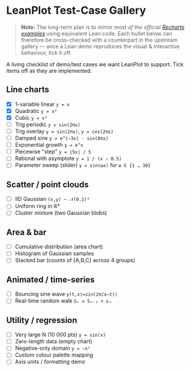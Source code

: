 # LeanPlot Test-Case Gallery

> **Note:** The long-term plan is to _mirror most of the official [Recharts examples](https://recharts.org/en-US/examples)_ using equivalent Lean code.  Each bullet below can therefore be cross-checked with a counterpart in the upstream gallery — once a Lean demo reproduces the visual & interactive behaviour, tick it off.

A living checklist of demo/test cases we want LeanPlot to support.  Tick items off as they are implemented.

## Line charts
- [x] 1-variable linear  `y = x`
- [x] Quadratic  `y = x²`
- [x] Cubic  `y = x³`
- [ ] Trig periodic  `y = sin(2πx)`
- [ ] Trig overlay  `y = sin(2πx)`, `y = cos(2πx)`
- [ ] Damped sine  `y = e^(−3x) · sin(8πx)`
- [ ] Exponential growth  `y = e^x`
- [ ] Piecewise "step"  `y = ⌊5x⌋ / 5`
- [ ] Rational with asymptote  `y = 1 / (x − 0.5)`
- [ ] Parameter sweep (slider)  `y = sin(ωx)` for `ω ∈ {1 … 10}`

## Scatter / point clouds
- [ ] IID Gaussian  `(x,y) ~ 𝒩(0,1)²`
- [ ] Uniform ring in ℝ²
- [ ] Cluster mixture  (two Gaussian blobs)

## Area & bar
- [ ] Cumulative distribution (area chart)
- [ ] Histogram of Gaussian samples
- [ ] Stacked bar  (counts of {A,B,C} across 4 groups)

## Animated / time-series
- [ ] Bouncing sine wave  `y(t,x)=sin(2π(x−t))`
- [ ] Real-time random walk  `Sₙ = Sₙ₋₁ + εₙ`

## Utility / regression
- [ ] Very large N (10 000 pts)  `y = sin(x)`
- [ ] Zero-length data (empty chart)
- [ ] Negative-only domain  `y = −x²`
- [ ] Custom colour palette mapping
- [ ] Axis units / formatting demo 